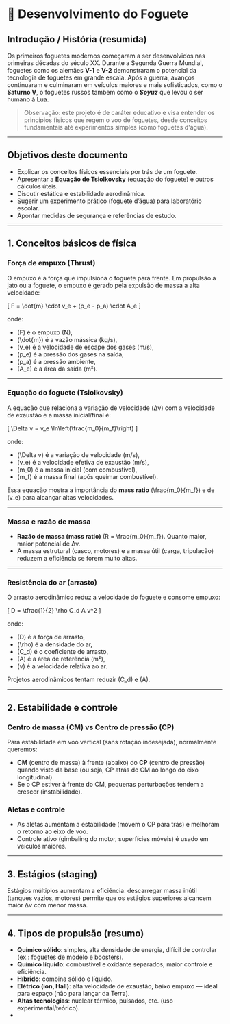 # 🚀 Desenvolvimento do Foguete

## Introdução / História (resumida)
Os primeiros foguetes modernos começaram a ser desenvolvidos nas primeiras décadas do século XX. Durante a Segunda Guerra Mundial, foguetes como os alemães **V-1** e **V-2** demonstraram o potencial da tecnologia de foguetes em grande escala. Após a guerra, avanços continuaram e culminaram em veículos maiores e mais sofisticados, como o **Saturno V**, o foguetes russos tambem como o ***Soyuz*** que levou o ser humano à Lua.

> Observação: este projeto é de caráter educativo e visa entender os princípios físicos que regem o voo de foguetes, desde conceitos fundamentais até experimentos simples (como foguetes d'água).

---

## Objetivos deste documento
- Explicar os conceitos físicos essenciais por trás de um foguete.  
- Apresentar a **Equação de Tsiolkovsky** (equação do foguete) e outros cálculos úteis.  
- Discutir estática e estabilidade aerodinâmica.  
- Sugerir um experimento prático (foguete d’água) para laboratório escolar.  
- Apontar medidas de segurança e referências de estudo.

---

## 1. Conceitos básicos de física

### Força de empuxo (Thrust)
O empuxo é a força que impulsiona o foguete para frente. Em propulsão a jato ou a foguete, o empuxo é gerado pela expulsão de massa a alta velocidade:

\[
F = \dot{m} \cdot v_e + (p_e - p_a) \cdot A_e
\]

onde:
- \(F\) é o empuxo (N),
- \(\dot{m}\) é a vazão mássica (kg/s),
- \(v_e\) é a velocidade de escape dos gases (m/s),
- \(p_e\) é a pressão dos gases na saída,
- \(p_a\) é a pressão ambiente,
- \(A_e\) é a área da saída (m²).


---

### Equação do foguete (Tsiolkovsky)
A equação que relaciona a variação de velocidade (Δv) com a velocidade de exaustão e a massa inicial/final é:

\[
\Delta v = v_e \ln\left(\frac{m_0}{m_f}\right)
\]

onde:
- \(\Delta v\) é a variação de velocidade (m/s),
- \(v_e\) é a velocidade efetiva de exaustão (m/s),
- \(m_0\) é a massa inicial (com combustível),
- \(m_f\) é a massa final (após queimar combustível).

Essa equação mostra a importância do **mass ratio** \(\frac{m_0}{m_f}\) e de \(v_e\) para alcançar altas velocidades.

---

### Massa e razão de massa
- **Razão de massa (mass ratio)** \(R = \frac{m_0}{m_f}\). Quanto maior, maior potencial de Δv.  
- A massa estrutural (casco, motores) e a massa útil (carga, tripulação) reduzem a eficiência se forem muito altas.

---

### Resistência do ar (arrasto)
O arrasto aerodinâmico reduz a velocidade do foguete e consome empuxo:

\[
D = \tfrac{1}{2} \rho C_d A v^2
\]

onde:
- \(D\) é a força de arrasto,
- \(\rho\) é a densidade do ar,
- \(C_d\) é o coeficiente de arrasto,
- \(A\) é a área de referência (m²),
- \(v\) é a velocidade relativa ao ar.

Projetos aerodinâmicos tentam reduzir \(C_d\) e \(A\).

---

## 2. Estabilidade e controle

### Centro de massa (CM) vs Centro de pressão (CP)
Para estabilidade em voo vertical (sans rotação indesejada), normalmente queremos:

- **CM** (centro de massa) à frente (abaixo) do **CP** (centro de pressão) quando visto da base (ou seja, CP atrás do CM ao longo do eixo longitudinal).  
- Se o CP estiver à frente do CM, pequenas perturbações tendem a crescer (instabilidade).

### Aletas e controle
- As aletas aumentam a estabilidade (movem o CP para trás) e melhoram o retorno ao eixo de voo.
- Controle ativo (gimbaling do motor, superfícies móveis) é usado em veículos maiores.

---

## 3. Estágios (staging)
Estágios múltiplos aumentam a eficiência: descarregar massa inútil (tanques vazios, motores) permite que os estágios superiores alcancem maior Δv com menor massa.

---

## 4. Tipos de propulsão (resumo)
- **Químico sólido**: simples, alta densidade de energia, difícil de controlar (ex.: foguetes de modelo e boosters).  
- **Químico líquido**: combustível e oxidante separados; maior controle e eficiência.  
- **Híbrido**: combina sólido e líquido.  
- **Elétrico (ion, Hall)**: alta velocidade de exaustão, baixo empuxo — ideal para espaço (não para lançar da Terra).  
- **Altas tecnologias**: nuclear térmico, pulsados, etc. (uso experimental/teórico).
- 




